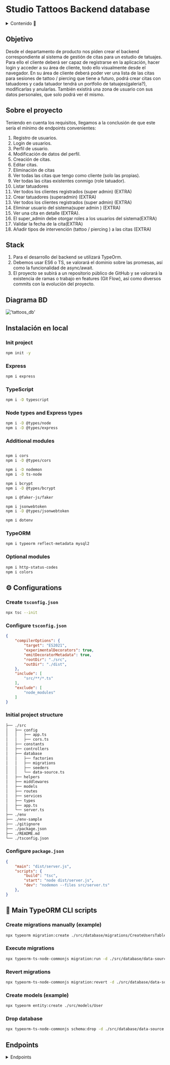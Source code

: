 # Studio Tattoos Backend database

<details>
  <summary>Contenido 📝</summary>
  <ol>
    <li><a href="#objetivo">Objetivo</a></li>
    <li><a href="#sobre-el-proyecto">Sobre el proyecto</a></li>
    <li><a href="#stack">Stack</a></li>
    <li><a href="#diagrama-bd">Diagrama</a></li>
    <li><a href="#instalación-en-local">Instalación</a></li>
    <li><a href="#endpoints">Endpoints</a></li>
    
  </ol>
</details>

## Objetivo
Desde el departamento de producto nos piden crear el backend
correspondiente al sistema de gestión de citas para un estudio de tatuajes.
Para ello el cliente deberá ser capaz de registrarse en la aplicación, hacer
login y acceder a su área de cliente, todo ello visualmente desde el navegador. En
su área de cliente deberá poder ver una lista de las citas para sesiones de tattoo /
piercing que tiene a futuro, podrá crear citas con tatuadores y cada tatuador tendrá
un portfolio de tatuajes(galeria?), modificarlas y anularlas.
También existirá una zona de usuario con sus datos personales, que solo
podrá ver él mismo.
## Sobre el proyecto
Teniendo en cuenta los requisitos, llegamos a la conclusión de que este sería
el mínimo de endpoints convenientes:

1. Registro de usuarios.
2. Login de usuarios.
3. Perfil de usuario.
4. Modificación de datos del perfil.
5. Creación de citas.
6. Editar citas.
7. Eliminación de citas
8. Ver todas las citas que tengo como cliente (solo las propias).
9. Ver todas las citas existentes conmigo (role tatuador).
10. Listar tatuadores
11. Ver todos los clientes registrados (super admin) (EXTRA)
12. Crear tatuadores (superadmin) (EXTRA)
13. Ver todos los clientes registrados (super admin) (EXTRA)
14. Eliminar usuario del sistema(super admin ) (EXTRA)
15. Ver una cita en detalle (EXTRA).
16. El super_admin debe otorgar roles a los usuarios del sistema(EXTRA)
17. Validar la fecha de la cita(EXTRA)
18. Añadir tipos de intervención (tattoo / piercing ) a las citas (EXTRA)
## Stack
1. Para el desarrollo del backend se utilizará TypeOrm.
2. Debemos usar ES6 o TS, se valorará el dominio sobre las promesas, así como
la funcionalidad de async/await.
3. El proyecto se subirá a un repositorio público de GitHub y se valorará la existencia de ramas o trabajo en features (Git Flow), así como diversos
commits con la evolución del proyecto.

## Diagrama BD
!['tattoos_db'](tattoos_db.png)

## Instalación en local
### Init project
```sh
npm init -y
```

### Express
```sh
npm i express
```

### TypeScript
```sh
npm i -D typescript
```

### Node types and Express types
```sh
npm i -D @types/node
npm i -D @types/express
```

### Additional modules
```sh

npm i cors
npm i -D @types/cors

npm i -D nodemon
npm i -D ts-node

npm i bcrypt
npm i -D @types/bcrypt

npm i @faker-js/faker

npm i jsonwebtoken
npm i -D @types/jsonwebtoken

npm i dotenv
```

### TypeORM
```sh
npm i typeorm reflect-metadata mysql2
```

### Optional modules
```sh
npm i http-status-codes
npm i colors
```


## ⚙️ Configurations

### Create `tsconfig.json`
```sh
npx tsc --init
```

### Configure `tsconfig.json`
```json
{
    "compilerOptions": {
        "target": "ES2021",
        "experimentalDecorators": true, 
        "emitDecoratorMetadata": true,
        "rootDir": "./src",
        "outDir": "./dist",
    },
    "include": [
        "src/**/*.ts"
    ],
    "exclude": [
        "node_modules"
    ]
}
```

### Initial project structure
```sh
├── ./src
│   ├── config
│   │   ├── app.ts
│   │   ├── cors.ts
│   ├── constants
│   ├── controllers
│   ├── database
│   │   ├── factories
│   │   ├── migrations
│   │   ├── seeders
│   │   └── data-source.ts
│   ├── helpers
│   ├── middlewares
│   ├── models
│   ├── routes
│   ├── services
│   ├── types
│   ├── app.ts
│   └── server.ts
├── ./env
├── ./env-sample
├── ./gitignore
├── ./package.json
├── ./README.md
└── ./tsconfig.json
```

### Configure `package.json`
```json
{
    "main": "dist/server.js",
    "scripts": {
        "build": "tsc",
        "start": "node dist/server.js",
        "dev": "nodemon --files src/server.ts"
    },
}
```

## 📜 Main TypeORM CLI scripts

### Create migrations manually (example)
```sh
npx typeorm migration:create ./src/database/migrations/CreateUsersTable
```

### Execute migrations
```sh
npx typeorm-ts-node-commonjs migration:run -d ./src/database/data-source.ts 
```

### Revert migrations
```sh
npx typeorm-ts-node-commonjs migration:revert -d ./src/database/data-source.ts 
```

### Create models (example)
```sh
npx typeorm entity:create ./src/models/User
```

### Drop database
```sh
npx typeorm-ts-node-commonjs schema:drop -d ./src/database/data-source.ts
```


## Endpoints
<details>
<summary>Endpoints</summary>

- AUTH
    - REGISTER

            POST http://localhost:3000/api/users/create
        body:
        ``` js
            {
                "firstName": "Beatriz",
                "lastName": "Carretie",
                "email": "bcarretie@ezenit.com",
                "phone": "676477223",
                "password": "12345678",
                "isActive":"1"
            }
        ```

    - LOGIN

            POST http://localhost:3000/api/auth/login  
        body:
        ``` js
            {
                "email": "bcarretie@ezenit.com",
                "password": "12345678"
            }
        ```
- ADMIN
    - DELETE USER
    
            DELETE http://localhost:3000/api/users/delete/:1
    
    - GET DETAIL APPOINTMENTS
    
            GET http://localhost:3000/api/appointments/1
    
    - POST CREATE ARTIST
    
            POST http://localhost:3000/api/artists/create
        body:
        ```js
            {
                "firstName":"Artist test", 
                "email": "artist@tattoo.com", 
                "password": "12345678", 
                "phone": "123456789",
                "style": "tribal"
	        }
        ```
            
</details>
